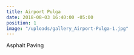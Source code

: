 ```yaml
---
title: Airport Pulga
date: 2018-08-03 16:40:00 -05:00
position: 1
image: "/uploads/gallery_Airport-Pulga-1.jpg"
---
```


Asphalt Paving